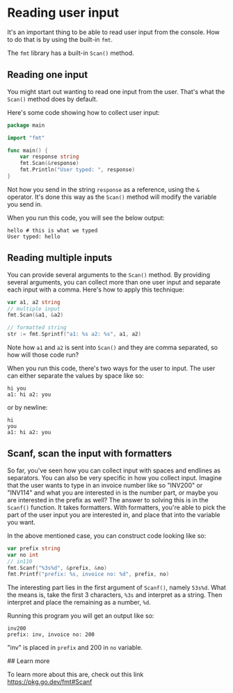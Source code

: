 # Reading user input

It's an important thing to be able to read user input from the console. How to do that is by using the built-in `fmt`.

The `fmt` library has a built-in `Scan()` method.

## Reading one input

You might start out wanting to read one input from the user. That's what the `Scan()` method does by default.

Here's some code showing how to collect user input:

```go
package main

import "fmt"

func main() {
    var response string
    fmt.Scan(&response)
    fmt.Println("User typed: ", response)
}
```

Not how you send in the string `response` as a reference, using the `&` operator. It's done this way as the `Scan()` method will modify the variable you send in. 

When you run this code, you will see the below output:

```output
hello # this is what we typed
User typed: hello
```

## Reading multiple inputs

You can provide several arguments to the `Scan()` method. By providing several arguments, you can collect more than one user input and separate each input with a comma. Here's how to apply this technique:

```go
var a1, a2 string
// multiple input
fmt.Scan(&a1, &a2)

// formatted string
str := fmt.Sprintf("a1: %s a2: %s", a1, a2)
```

Note how `a1` and `a2` is sent into `Scan()` and they are comma separated, so how will those code run?

When you run this code, there's two ways for the user to input. The user can either separate the values by space like so:

```output
hi you
a1: hi a2: you
```

or by newline:

```output
hi 
you
a1: hi a2: you
```

## Scanf, scan the input with formatters

So far, you've seen how you can collect input with spaces and endlines as separators. You can also be very specific in how you collect input. Imagine that the user wants to type in an invoice number like so "INV200" or "INV114" and what you are interested in is the number part, or maybe you are interested in the prefix as well? The answer to solving this is in the `Scanf()`  function. It takes formatters. With formatters, you're able to pick the part of the user input you are interested in, and place that into the variable you want. 

In the above mentioned case, you can construct code looking like so:

```go
var prefix string
var no int
// in110
fmt.Scanf("%3s%d", &prefix, &no)
fmt.Printf("prefix: %s, invoice no: %d", prefix, no)
```

The interesting part lies in the first argument of `Scanf()`, namely `53s%d`. What the means is, take the first 3 characters, `%3s` and interpret as a string. Then interpret and place the remaining as a number, `%d`. 

Running this program you will get an output like so:

```output
inv200
prefix: inv, invoice no: 200
```

"inv" is placed in `prefix` and 200 in `no` variable.

## Learn more

To learn more about this are, check out this link <https://pkg.go.dev/fmt#Scanf>
